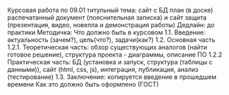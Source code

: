 Курсовая работа по 09.01
титульный
тема: сайт с БД
план (в доске)
распечатанный документ (пояснительная записка) и сайт
защита  (презентация, видео, новелла и демонстрация работы)
Дедлайн: до практики
Методичка:
Что должно быть в курсовом
1.1. Введение: актуальность (зачем?), цель(что?), задачи(как?) 
1.2. Основная часть
1.2.1. Теоретическая часть: обзор существующих аналогов (найти готовое решение), структура проекта - диаграммы,  описание ПО
1.2.2 Практическая часть: БД (установка и запуск, структура (таблицы с данными)), сайт (html, css, js), интеграция, публикация, анализ (тестирование) 
1.3. Заключение: копируется введение в прошедшем времени
Как это должно быть оформлено (ГОСТ)
